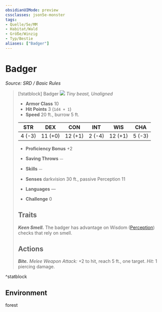 ```yaml
---
obsidianUIMode: preview
cssclasses: json5e-monster
tags:
- Quelle/5e/MM
- Habitat/Wald
- Größe/Winzig
- Typ/Bestie
aliases: ["Badger"]
---
```

# Badger
*Source: SRD / Basic Rules*  

> [!statblock] Badger
> ![](compendium/bestiary/beast/token/badger.png#token)
> *Tiny beast, Unaligned*
> 
> - **Armor Class** 10 
> - **Hit Points** 3 (`1d4 + 1`)
> - **Speed** 20 ft., burrow 5 ft.
> 
> |STR|DEX|CON|INT|WIS|CHA|
> |:---:|:---:|:---:|:---:|:---:|:---:|
> | 4 (-3)|11 (+0)|12 (+1)| 2 (-4)|12 (+1)| 5 (-3)|
> 
> - **Proficiency Bonus** +2
> - **Saving Throws** ⏤
> - **Skills** ⏤
> - **Senses** darkvision 30 ft., passive Perception 11
> 
> - **Languages** —
> - **Challenge** 0
> 
> ## Traits
> 
> ***Keen Smell.*** The badger has advantage on Wisdom ([Perception](rules/skills.md#Perception)) checks that rely on smell.
> 
> ## Actions
> 
> ***Bite.*** *Melee Weapon Attack:* +2 to hit, reach 5 ft., one target. *Hit:* 1 piercing damage.

^statblock

## Environment

forest